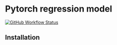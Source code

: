 # Pytorch regression model
[![GitHub Workflow Status](https://img.shields.io/github/workflow/status/nkurzaw/pytorch_regression_model/Python_package)](https://github.com/nkurzaw/pytorch_regression_model/actions)

## Installation
